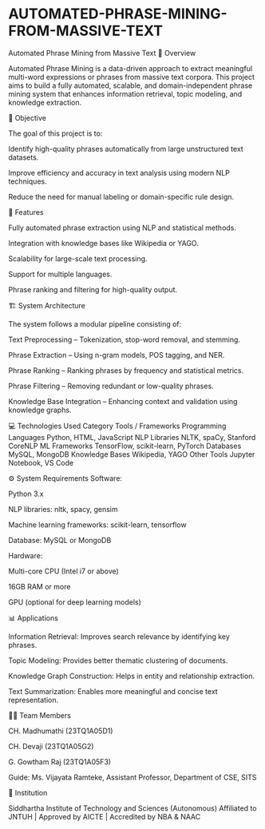# AUTOMATED-PHRASE-MINING-FROM-MASSIVE-TEXT
Automated Phrase Mining from Massive Text
📘 Overview

Automated Phrase Mining is a data-driven approach to extract meaningful multi-word expressions or phrases from massive text corpora. This project aims to build a fully automated, scalable, and domain-independent phrase mining system that enhances information retrieval, topic modeling, and knowledge extraction.

🧠 Objective

The goal of this project is to:

Identify high-quality phrases automatically from large unstructured text datasets.

Improve efficiency and accuracy in text analysis using modern NLP techniques.

Reduce the need for manual labeling or domain-specific rule design.

🚀 Features

Fully automated phrase extraction using NLP and statistical methods.

Integration with knowledge bases like Wikipedia or YAGO.

Scalability for large-scale text processing.

Support for multiple languages.

Phrase ranking and filtering for high-quality output.

🏗️ System Architecture

The system follows a modular pipeline consisting of:

Text Preprocessing – Tokenization, stop-word removal, and stemming.

Phrase Extraction – Using n-gram models, POS tagging, and NER.

Phrase Ranking – Ranking phrases by frequency and statistical metrics.

Phrase Filtering – Removing redundant or low-quality phrases.

Knowledge Base Integration – Enhancing context and validation using knowledge graphs.

💻 Technologies Used
Category	Tools / Frameworks
Programming Languages	Python, HTML, JavaScript
NLP Libraries	NLTK, spaCy, Stanford CoreNLP
ML Frameworks	TensorFlow, scikit-learn, PyTorch
Databases	MySQL, MongoDB
Knowledge Bases	Wikipedia, YAGO
Other Tools	Jupyter Notebook, VS Code

⚙️ System Requirements
Software:

Python 3.x

NLP libraries: nltk, spacy, gensim

Machine learning frameworks: scikit-learn, tensorflow

Database: MySQL or MongoDB

Hardware:

Multi-core CPU (Intel i7 or above)

16GB RAM or more

GPU (optional for deep learning models)

📊 Applications

Information Retrieval: Improves search relevance by identifying key phrases.

Topic Modeling: Provides better thematic clustering of documents.

Knowledge Graph Construction: Helps in entity and relationship extraction.

Text Summarization: Enables more meaningful and concise text representation.

👩‍💻 Team Members

CH. Madhumathi (23TQ1A05D1)

CH. Devaji (23TQ1A05G2)

G. Gowtham Raj (23TQ1A05F3)

Guide: Ms. Vijayata Ramteke, Assistant Professor, Department of CSE, SITS

🏫 Institution

Siddhartha Institute of Technology and Sciences (Autonomous)
Affiliated to JNTUH | Approved by AICTE | Accredited by NBA & NAAC
